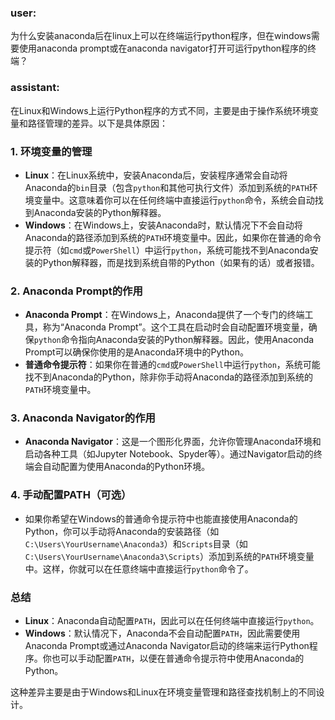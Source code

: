 ### user: 

为什么安装anaconda后在linux上可以在终端运行python程序，但在windows需要使用anaconda prompt或在anaconda navigator打开可运行python程序的终端？


### assistant: 

在Linux和Windows上运行Python程序的方式不同，主要是由于操作系统环境变量和路径管理的差异。以下是具体原因：

### 1. **环境变量的管理**
   - **Linux**：在Linux系统中，安装Anaconda后，安装程序通常会自动将Anaconda的`bin`目录（包含`python`和其他可执行文件）添加到系统的`PATH`环境变量中。这意味着你可以在任何终端中直接运行`python`命令，系统会自动找到Anaconda安装的Python解释器。
   - **Windows**：在Windows上，安装Anaconda时，默认情况下不会自动将Anaconda的路径添加到系统的`PATH`环境变量中。因此，如果你在普通的命令提示符（如`cmd`或`PowerShell`）中运行`python`，系统可能找不到Anaconda安装的Python解释器，而是找到系统自带的Python（如果有的话）或者报错。

### 2. **Anaconda Prompt的作用**
   - **Anaconda Prompt**：在Windows上，Anaconda提供了一个专门的终端工具，称为“Anaconda Prompt”。这个工具在启动时会自动配置环境变量，确保`python`命令指向Anaconda安装的Python解释器。因此，使用Anaconda Prompt可以确保你使用的是Anaconda环境中的Python。
   - **普通命令提示符**：如果你在普通的`cmd`或`PowerShell`中运行`python`，系统可能找不到Anaconda的Python，除非你手动将Anaconda的路径添加到系统的`PATH`环境变量中。

### 3. **Anaconda Navigator的作用**
   - **Anaconda Navigator**：这是一个图形化界面，允许你管理Anaconda环境和启动各种工具（如Jupyter Notebook、Spyder等）。通过Navigator启动的终端会自动配置为使用Anaconda的Python环境。

### 4. **手动配置PATH（可选）**
   - 如果你希望在Windows的普通命令提示符中也能直接使用Anaconda的Python，你可以手动将Anaconda的安装路径（如`C:\Users\YourUsername\Anaconda3`）和`Scripts`目录（如`C:\Users\YourUsername\Anaconda3\Scripts`）添加到系统的`PATH`环境变量中。这样，你就可以在任意终端中直接运行`python`命令了。

### 总结
- **Linux**：Anaconda自动配置`PATH`，因此可以在任何终端中直接运行`python`。
- **Windows**：默认情况下，Anaconda不会自动配置`PATH`，因此需要使用Anaconda Prompt或通过Anaconda Navigator启动的终端来运行Python程序。你也可以手动配置`PATH`，以便在普通命令提示符中使用Anaconda的Python。

这种差异主要是由于Windows和Linux在环境变量管理和路径查找机制上的不同设计。
